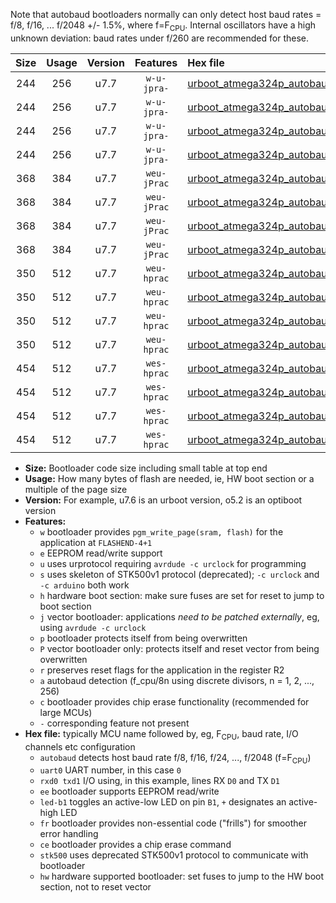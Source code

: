 Note that autobaud bootloaders normally can only detect host baud rates = f/8, f/16, ... f/2048 +/- 1.5%, where f=F<sub>CPU</sub>. Internal oscillators have a high unknown deviation: baud rates under f/260 are recommended for these.

|Size|Usage|Version|Features|Hex file|
|:-:|:-:|:-:|:-:|:--|
|244|256|u7.7|`w-u-jpra-`|[urboot_atmega324p_autobaud_uart0_rxd0_txd1_led+b0.hex](https://raw.githubusercontent.com/stefanrueger/urboot.hex/main/cores/mightycore/atmega324p/autobaud/urboot_atmega324p_autobaud_uart0_rxd0_txd1_led+b0.hex)|
|244|256|u7.7|`w-u-jpra-`|[urboot_atmega324p_autobaud_uart0_rxd0_txd1_led+b7.hex](https://raw.githubusercontent.com/stefanrueger/urboot.hex/main/cores/mightycore/atmega324p/autobaud/urboot_atmega324p_autobaud_uart0_rxd0_txd1_led+b7.hex)|
|244|256|u7.7|`w-u-jpra-`|[urboot_atmega324p_autobaud_uart1_rxd2_txd3_led+b0.hex](https://raw.githubusercontent.com/stefanrueger/urboot.hex/main/cores/mightycore/atmega324p/autobaud/urboot_atmega324p_autobaud_uart1_rxd2_txd3_led+b0.hex)|
|244|256|u7.7|`w-u-jpra-`|[urboot_atmega324p_autobaud_uart1_rxd2_txd3_led+b7.hex](https://raw.githubusercontent.com/stefanrueger/urboot.hex/main/cores/mightycore/atmega324p/autobaud/urboot_atmega324p_autobaud_uart1_rxd2_txd3_led+b7.hex)|
|368|384|u7.7|`weu-jPrac`|[urboot_atmega324p_autobaud_uart0_rxd0_txd1_ee_led+b0_fr_ce.hex](https://raw.githubusercontent.com/stefanrueger/urboot.hex/main/cores/mightycore/atmega324p/autobaud/urboot_atmega324p_autobaud_uart0_rxd0_txd1_ee_led+b0_fr_ce.hex)|
|368|384|u7.7|`weu-jPrac`|[urboot_atmega324p_autobaud_uart0_rxd0_txd1_ee_led+b7_fr_ce.hex](https://raw.githubusercontent.com/stefanrueger/urboot.hex/main/cores/mightycore/atmega324p/autobaud/urboot_atmega324p_autobaud_uart0_rxd0_txd1_ee_led+b7_fr_ce.hex)|
|368|384|u7.7|`weu-jPrac`|[urboot_atmega324p_autobaud_uart1_rxd2_txd3_ee_led+b0_fr_ce.hex](https://raw.githubusercontent.com/stefanrueger/urboot.hex/main/cores/mightycore/atmega324p/autobaud/urboot_atmega324p_autobaud_uart1_rxd2_txd3_ee_led+b0_fr_ce.hex)|
|368|384|u7.7|`weu-jPrac`|[urboot_atmega324p_autobaud_uart1_rxd2_txd3_ee_led+b7_fr_ce.hex](https://raw.githubusercontent.com/stefanrueger/urboot.hex/main/cores/mightycore/atmega324p/autobaud/urboot_atmega324p_autobaud_uart1_rxd2_txd3_ee_led+b7_fr_ce.hex)|
|350|512|u7.7|`weu-hprac`|[urboot_atmega324p_autobaud_uart0_rxd0_txd1_ee_led+b0_fr_ce_hw.hex](https://raw.githubusercontent.com/stefanrueger/urboot.hex/main/cores/mightycore/atmega324p/autobaud/urboot_atmega324p_autobaud_uart0_rxd0_txd1_ee_led+b0_fr_ce_hw.hex)|
|350|512|u7.7|`weu-hprac`|[urboot_atmega324p_autobaud_uart0_rxd0_txd1_ee_led+b7_fr_ce_hw.hex](https://raw.githubusercontent.com/stefanrueger/urboot.hex/main/cores/mightycore/atmega324p/autobaud/urboot_atmega324p_autobaud_uart0_rxd0_txd1_ee_led+b7_fr_ce_hw.hex)|
|350|512|u7.7|`weu-hprac`|[urboot_atmega324p_autobaud_uart1_rxd2_txd3_ee_led+b0_fr_ce_hw.hex](https://raw.githubusercontent.com/stefanrueger/urboot.hex/main/cores/mightycore/atmega324p/autobaud/urboot_atmega324p_autobaud_uart1_rxd2_txd3_ee_led+b0_fr_ce_hw.hex)|
|350|512|u7.7|`weu-hprac`|[urboot_atmega324p_autobaud_uart1_rxd2_txd3_ee_led+b7_fr_ce_hw.hex](https://raw.githubusercontent.com/stefanrueger/urboot.hex/main/cores/mightycore/atmega324p/autobaud/urboot_atmega324p_autobaud_uart1_rxd2_txd3_ee_led+b7_fr_ce_hw.hex)|
|454|512|u7.7|`wes-hprac`|[urboot_atmega324p_autobaud_uart0_rxd0_txd1_ee_led+b0_fr_ce_stk500_hw.hex](https://raw.githubusercontent.com/stefanrueger/urboot.hex/main/cores/mightycore/atmega324p/autobaud/urboot_atmega324p_autobaud_uart0_rxd0_txd1_ee_led+b0_fr_ce_stk500_hw.hex)|
|454|512|u7.7|`wes-hprac`|[urboot_atmega324p_autobaud_uart0_rxd0_txd1_ee_led+b7_fr_ce_stk500_hw.hex](https://raw.githubusercontent.com/stefanrueger/urboot.hex/main/cores/mightycore/atmega324p/autobaud/urboot_atmega324p_autobaud_uart0_rxd0_txd1_ee_led+b7_fr_ce_stk500_hw.hex)|
|454|512|u7.7|`wes-hprac`|[urboot_atmega324p_autobaud_uart1_rxd2_txd3_ee_led+b0_fr_ce_stk500_hw.hex](https://raw.githubusercontent.com/stefanrueger/urboot.hex/main/cores/mightycore/atmega324p/autobaud/urboot_atmega324p_autobaud_uart1_rxd2_txd3_ee_led+b0_fr_ce_stk500_hw.hex)|
|454|512|u7.7|`wes-hprac`|[urboot_atmega324p_autobaud_uart1_rxd2_txd3_ee_led+b7_fr_ce_stk500_hw.hex](https://raw.githubusercontent.com/stefanrueger/urboot.hex/main/cores/mightycore/atmega324p/autobaud/urboot_atmega324p_autobaud_uart1_rxd2_txd3_ee_led+b7_fr_ce_stk500_hw.hex)|

- **Size:** Bootloader code size including small table at top end
- **Usage:** How many bytes of flash are needed, ie, HW boot section or a multiple of the page size
- **Version:** For example, u7.6 is an urboot version, o5.2 is an optiboot version
- **Features:**
  + `w` bootloader provides `pgm_write_page(sram, flash)` for the application at `FLASHEND-4+1`
  + `e` EEPROM read/write support
  + `u` uses urprotocol requiring `avrdude -c urclock` for programming
  + `s` uses skeleton of STK500v1 protocol (deprecated); `-c urclock` and `-c arduino` both work
  + `h` hardware boot section: make sure fuses are set for reset to jump to boot section
  + `j` vector bootloader: applications *need to be patched externally*, eg, using `avrdude -c urclock`
  + `p` bootloader protects itself from being overwritten
  + `P` vector bootloader only: protects itself and reset vector from being overwritten
  + `r` preserves reset flags for the application in the register R2
  + `a` autobaud detection (f_cpu/8n using discrete divisors, n = 1, 2, ..., 256)
  + `c` bootloader provides chip erase functionality (recommended for large MCUs)
  + `-` corresponding feature not present
- **Hex file:** typically MCU name followed by, eg, F<sub>CPU</sub>, baud rate, I/O channels etc configuration
  + `autobaud` detects host baud rate f/8, f/16, f/24, ..., f/2048 (f=F<sub>CPU</sub>)
  + `uart0` UART number, in this case `0`
  + `rxd0 txd1` I/O using, in this example, lines RX `D0` and TX `D1`
  + `ee` bootloader supports EEPROM read/write
  + `led-b1` toggles an active-low LED on pin `B1`, `+` designates an active-high LED
  + `fr` bootloader provides non-essential code ("frills") for smoother error handling
  + `ce` bootloader provides a chip erase command
  + `stk500` uses deprecated STK500v1 protocol to communicate with bootloader
  + `hw` hardware supported bootloader: set fuses to jump to the HW boot section, not to reset vector
